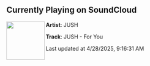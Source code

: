 ## Currently Playing on SoundCloud

[<img align="left" width="100" src="https://i1.sndcdn.com/artworks-U67qXtg7AzXJfSDZ-rD2guw-t500x500.png">](https://soundcloud.com/hemi-wav/jush-for-you)

**Artist**: JUSH 

**Track**: JUSH - For You

Last updated at 4/28/2025, 9:16:31 AM
